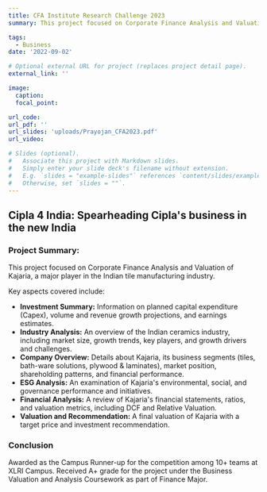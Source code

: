 ```yaml
---
title: CFA Institute Research Challenge 2023
summary: This project focused on Corporate Finance Analysis and Valuation of Kajaria, a major player in the Indian tile manufacturing industry as part of globally conducted CFA Institute research challenege.

tags:
  - Business
date: '2022-09-02'

# Optional external URL for project (replaces project detail page).
external_link: ''

image:
  caption: 
  focal_point: 

url_code: 
url_pdf: ''
url_slides: 'uploads/Prayojan_CFA2023.pdf'
url_video: 

# Slides (optional).
#   Associate this project with Markdown slides.
#   Simply enter your slide deck's filename without extension.
#   E.g. `slides = "example-slides"` references `content/slides/example-slides.md`.
#   Otherwise, set `slides = ""`.
---
```

## Cipla 4 India: Spearheading Cipla's business in the new India

### Project Summary:

This project focused on Corporate Finance Analysis and Valuation of Kajaria, a major player in the Indian tile manufacturing industry.

Key aspects covered include:

*   **Investment Summary:** Information on planned capital expenditure (Capex), volume and revenue growth projections, and earnings estimates.
*   **Industry Analysis:** An overview of the Indian ceramics industry, including market size, growth trends, key players, and growth drivers and challenges.
*   **Company Overview:** Details about Kajaria, its business segments (tiles, bath-ware solutions, plywood & laminates), market position, shareholding patterns, and financial performance.
*   **ESG Analysis:** An examination of Kajaria's environmental, social, and governance performance and initiatives.
*   **Financial Analysis:** A review of Kajaria's financial statements, ratios, and valuation metrics, including DCF and Relative Valuation.
*   **Valuation and Recommendation:** A final valuation of Kajaria with a target price and investment recommendation.


### Conclusion
Awarded as the Campus Runner-up for the competition among 10+ teams at XLRI Campus. Received A+ grade for the project under the Business Valuation and Analysis Coursework as part of Finance Major.


